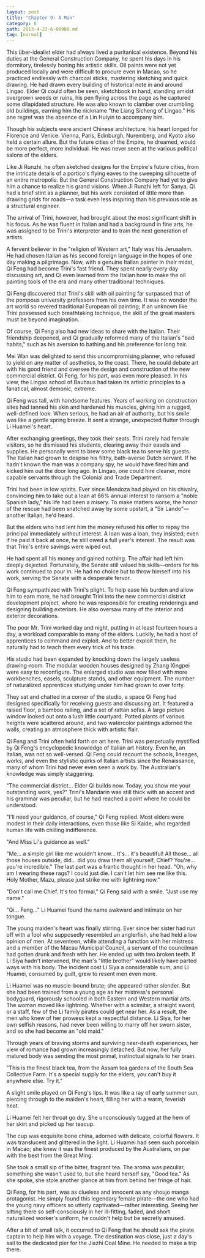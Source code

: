 ```yaml
---
layout: post
title: "Chapter 9: A Man"
category: 6
path: 2013-4-22-6-00900.md
tag: [normal]
---
```


This über-idealist elder had always lived a puritanical existence. Beyond his duties at the General Construction Company, he spent his days in his dormitory, tirelessly honing his artistic skills. Oil paints were not yet produced locally and were difficult to procure even in Macao, so he practiced endlessly with charcoal sticks, mastering sketching and quick drawing. He had drawn every building of historical note in and around Lingao. Elder Qi could often be seen, sketchbook in hand, standing amidst overgrown weeds or ruins, his pen flying across the page as he captured some dilapidated structure. He was also known to clamber over crumbling old buildings, earning him the nickname "the Liang Sicheng of Lingao." His one regret was the absence of a Lin Huiyin to accompany him.

Though his subjects were ancient Chinese architecture, his heart longed for Florence and Venice. Vienna, Paris, Edinburgh, Nuremberg, and Kyoto also held a certain allure. But the future cities of the Empire, he dreamed, would be more perfect, more individual. He was never seen at the various political salons of the elders.

Like Ji Runzhi, he often sketched designs for the Empire's future cities, from the intricate details of a portico's flying eaves to the sweeping silhouette of an entire metropolis. But the General Construction Company had yet to give him a chance to realize his grand visions. When Ji Runzhi left for Sanya, Qi had a brief stint as a planner, but his work consisted of little more than drawing grids for roads—a task even less inspiring than his previous role as a structural engineer.

The arrival of Trini, however, had brought about the most significant shift in his focus. As he was fluent in Italian and had a background in fine arts, he was assigned to be Trini's interpreter and to train the next generation of artists.

A fervent believer in the "religion of Western art," Italy was his Jerusalem. He had chosen Italian as his second foreign language in the hopes of one day making a pilgrimage. Now, with a genuine Italian painter in their midst, Qi Feng had become Trini's fast friend. They spent nearly every day discussing art, and Qi even learned from the Italian how to make the oil painting tools of the era and many other traditional techniques.

Qi Feng discovered that Trini's skill with oil painting far surpassed that of the pompous university professors from his own time. It was no wonder the art world so revered traditional European oil painting; if an unknown like Trini possessed such breathtaking technique, the skill of the great masters must be beyond imagination.

Of course, Qi Feng also had new ideas to share with the Italian. Their friendship deepened, and Qi gradually reformed many of the Italian's "bad habits," such as his aversion to bathing and his preference for long hair.

Mei Wan was delighted to send this uncompromising planner, who refused to yield on any matter of aesthetics, to the coast. There, he could debate art with his good friend and oversee the design and construction of the new commercial district. Qi Feng, for his part, was even more pleased. In his view, the Lingao school of Bauhaus had taken its artistic principles to a fanatical, almost demonic, extreme.

Qi Feng was tall, with handsome features. Years of working on construction sites had tanned his skin and hardened his muscles, giving him a rugged, well-defined look. When serious, he had an air of authority, but his smile was like a gentle spring breeze. It sent a strange, unexpected flutter through Li Huamei's heart.

After exchanging greetings, they took their seats. Trini rarely had female visitors, so he dismissed his students, clearing away their easels and supplies. He personally went to brew some black tea to serve his guests. The Italian had grown to despise his filthy, bath-averse Dutch servant. If he hadn't known the man was a company spy, he would have fired him and kicked him out the door long ago. In Lingao, one could hire cleaner, more capable servants through the Colonial and Trade Department.

Trini had been in low spirits. Ever since Mendoza had played on his chivalry, convincing him to take out a loan at 66% annual interest to ransom a "noble Spanish lady," his life had been a misery. To make matters worse, the honor of the rescue had been snatched away by some upstart, a "Sir Lando"—another Italian, he'd heard.

But the elders who had lent him the money refused his offer to repay the principal immediately without interest. A loan was a loan, they insisted; even if he paid it back at once, he still owed a full year's interest. The result was that Trini's entire savings were wiped out.

He had spent all his money and gained nothing. The affair had left him deeply dejected. Fortunately, the Senate still valued his skills—orders for his work continued to pour in. He had no choice but to throw himself into his work, serving the Senate with a desperate fervor.

Qi Feng sympathized with Trini's plight. To help ease his burden and allow him to earn more, he had brought Trini into the new commercial district development project, where he was responsible for creating renderings and designing building exteriors. He also oversaw many of the interior and exterior decorations.

The poor Mr. Trini worked day and night, putting in at least fourteen hours a day, a workload comparable to many of the elders. Luckily, he had a host of apprentices to command and exploit. And to better exploit them, he naturally had to teach them every trick of his trade.

His studio had been expanded by knocking down the largely useless drawing-room. The modular wooden houses designed by Zhang Xingpei were easy to reconfigure. The enlarged studio was now filled with more workbenches, easels, sculpture stands, and other equipment. The number of naturalized apprentices studying under him had grown to over forty.

They sat and chatted in a corner of the studio, a space Qi Feng had designed specifically for receiving guests and discussing art. It featured a raised floor, a bamboo railing, and a set of rattan sofas. A large picture window looked out onto a lush little courtyard. Potted plants of various heights were scattered around, and two watercolor paintings adorned the walls, creating an atmosphere thick with artistic flair.

Qi Feng and Trini often held forth on art here. Trini was perpetually mystified by Qi Feng's encyclopedic knowledge of Italian art history. Even he, an Italian, was not so well-versed. Qi Feng could recount the schools, lineages, works, and even the stylistic quirks of Italian artists since the Renaissance, many of whom Trini had never even seen a work by. The Australian's knowledge was simply staggering.

"The commercial district... Elder Qi builds now. Today, you show me your outstanding work, yes?" Trini's Mandarin was still thick with an accent and his grammar was peculiar, but he had reached a point where he could be understood.

"I'll need your guidance, of course," Qi Feng replied. Most elders were modest in their daily interactions, even those like Si Kaide, who regarded human life with chilling indifference.

"And Miss Li's guidance as well."

"Me... a simple girl like me wouldn't know... It's... it's beautiful! All those... all those houses outside, did... did you draw them all yourself, Chief? You're... you're incredible." The last part was a frantic thought in her head. "Oh, why am I wearing these rags? I could just die. I can't let him see me like this. Holy Mother, Mazu, please just strike me with lightning now."

"Don't call me Chief. It's too formal," Qi Feng said with a smile. "Just use my name."

"Qi... Feng..." Li Huamei found the name awkward and intimate on her tongue.

The young maiden's heart was finally stirring. Ever since her sister had run off with a fool who supposedly resembled an anglerfish, she had held a low opinion of men. At seventeen, while attending a function with her mistress and a member of the Macau Municipal Council, a servant of the councilman had gotten drunk and fresh with her. He ended up with two broken teeth. If Li Siya hadn't intervened, the man's "little brother" would likely have parted ways with his body. The incident cost Li Siya a considerable sum, and Li Huamei, consumed by guilt, grew to resent men even more.

Li Huamei was no muscle-bound brute; she appeared rather slender. But she had been trained from a young age as her mistress's personal bodyguard, rigorously schooled in both Eastern and Western martial arts. The woman moved like lightning. Whether with a scimitar, a straight sword, or a staff, few of the Li family pirates could get near her. As a result, the men who knew of her prowess kept a respectful distance. Li Siya, for her own selfish reasons, had never been willing to marry off her sworn sister, and so she had become an "old maid."

Through years of braving storms and surviving near-death experiences, her view of romance had grown increasingly detached. But now, her fully matured body was sending the most primal, instinctual signals to her brain.

"This is the finest black tea, from the Assam tea gardens of the South Sea Collective Farm. It's a special supply for the elders, you can't buy it anywhere else. Try it."

A slight smile played on Qi Feng's lips. It was like a ray of early summer sun, piercing through to the maiden's heart, filling her with a warm, feverish heat.

Li Huamei felt her throat go dry. She unconsciously tugged at the hem of her skirt and picked up her teacup.

The cup was exquisite bone china, adorned with delicate, colorful flowers. It was translucent and glittered in the light. Li Huamei had seen such porcelain in Macao; she knew it was the finest produced by the Australians, on par with the best from the Great Ming.

She took a small sip of the bitter, fragrant tea. The aroma was peculiar, something she wasn't used to, but she heard herself say, "Good tea." As she spoke, she stole another glance at him from behind her fringe of hair.

Qi Feng, for his part, was as clueless and innocent as any shoujo manga protagonist. He simply found this legendary female pirate—the one who had the young navy officers so utterly captivated—rather interesting. Seeing her sitting there so self-consciously in her ill-fitting, faded, and short naturalized worker's uniform, he couldn't help but be secretly amused.

After a bit of small talk, it occurred to Qi Feng that he should ask the pirate captain to help him with a voyage. The destination was close, just a day's sail to the dedicated pier for the Jiazhi Coal Mine. He needed to make a trip there.